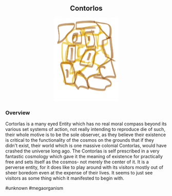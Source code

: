 

<h2 align="center">Contorlos
</h2>
<p align="center">
<img src="https://github.com/Insculpo/Sandbox_Galaxy/blob/Galactic/Stellar_Abyss_Setting_Bible/Photo_Directory/Contorlas.png" width="200" height="260">
</p>

### Overview

Cortorlas is a many eyed Entity which has no real moral compass beyond its various set systems of action, not really intending to reproduce die of such, their whole motive is to be the sole observer, as they believe their existence is critical to the functionality of the cosmos on the grounds that if they didn't exist, their world which is one massive colonial Contorlas, would have crashed the universe long ago.  The Contorlas is self prescribed in a very fantastic cosmology which gave it the meaning of existence for practically free and sets itself as the cosmos- not merely the center of it.  It is a perverse entity, for it does like to play around with its visitors mostly out of sheer boredom even at the expense of their lives.  It seems to just see visitors as some thing which it manifested to begin with.

#unknown 
#megaorganism 